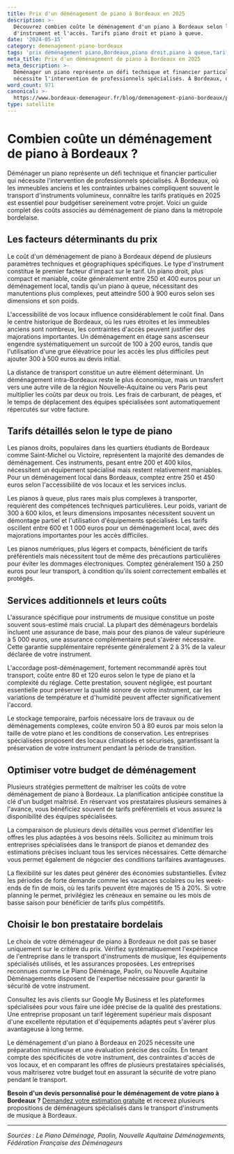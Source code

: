 ```yaml
---
title: Prix d'un déménagement de piano à Bordeaux en 2025
description: >-
  Découvrez combien coûte le déménagement d'un piano à Bordeaux selon le type
  d'instrument et l'accès. Tarifs piano droit et piano à queue.
date: '2024-05-15'
category: demenagement-piano-bordeaux
tags: 'prix déménagement piano,Bordeaux,piano droit,piano à queue,tarifs 2025'
meta_title: Prix d'un déménagement de piano à Bordeaux en 2025
meta_description: >-
  Déménager un piano représente un défi technique et financier particulier qui
  nécessite l'intervention de professionnels spécialisés. À Bordeaux, où le.
word_count: 971
canonical: >-
  https://www.bordeaux-demenageur.fr/blog/demenagement-piano-bordeaux/prix-demenagement-piano-bordeaux-2025
type: satellite
---
```



# Combien coûte un déménagement de piano à Bordeaux ?

Déménager un piano représente un défi technique et financier particulier qui nécessite l'intervention de professionnels spécialisés. À Bordeaux, où les immeubles anciens et les contraintes urbaines compliquent souvent le transport d'instruments volumineux, connaître les tarifs pratiqués en 2025 est essentiel pour budgétiser sereinement votre projet. Voici un guide complet des coûts associés au déménagement de piano dans la métropole bordelaise.

## Les facteurs déterminants du prix

Le coût d'un déménagement de piano à Bordeaux dépend de plusieurs paramètres techniques et géographiques spécifiques. Le type d'instrument constitue le premier facteur d'impact sur le tarif. Un piano droit, plus compact et maniable, coûte généralement entre 250 et 400 euros pour un déménagement local, tandis qu'un piano à queue, nécessitant des manutentions plus complexes, peut atteindre 500 à 900 euros selon ses dimensions et son poids.

L'accessibilité de vos locaux influence considérablement le coût final. Dans le centre historique de Bordeaux, où les rues étroites et les immeubles anciens sont nombreux, les contraintes d'accès peuvent justifier des majorations importantes. Un déménagement en étage sans ascenseur engendre systématiquement un surcoût de 100 à 200 euros, tandis que l'utilisation d'une grue élévatrice pour les accès les plus difficiles peut ajouter 300 à 500 euros au devis initial.

La distance de transport constitue un autre élément déterminant. Un déménagement intra-Bordeaux reste le plus économique, mais un transfert vers une autre ville de la région Nouvelle-Aquitaine ou vers Paris peut multiplier les coûts par deux ou trois. Les frais de carburant, de péages, et le temps de déplacement des équipes spécialisées sont automatiquement répercutés sur votre facture.

## Tarifs détaillés selon le type de piano

Les pianos droits, populaires dans les quartiers étudiants de Bordeaux comme Saint-Michel ou Victoire, représentent la majorité des demandes de déménagement. Ces instruments, pesant entre 200 et 400 kilos, nécessitent un équipement spécialisé mais restent relativement maniables. Pour un déménagement local dans Bordeaux, comptez entre 250 et 450 euros selon l'accessibilité de vos locaux et les services inclus.

Les pianos à queue, plus rares mais plus complexes à transporter, requièrent des compétences techniques particulières. Leur poids, variant de 300 à 600 kilos, et leurs dimensions imposantes nécessitent souvent un démontage partiel et l'utilisation d'équipements spécialisés. Les tarifs oscillent entre 600 et 1 000 euros pour un déménagement local, avec des majorations importantes pour les accès difficiles.

Les pianos numériques, plus légers et compacts, bénéficient de tarifs préférentiels mais nécessitent tout de même des précautions particulières pour éviter les dommages électroniques. Comptez généralement 150 à 250 euros pour leur transport, à condition qu'ils soient correctement emballés et protégés.

## Services additionnels et leurs coûts

L'assurance spécifique pour instruments de musique constitue un poste souvent sous-estimé mais crucial. La plupart des déménageurs bordelais incluent une assurance de base, mais pour des pianos de valeur supérieure à 5 000 euros, une assurance complémentaire peut s'avérer nécessaire. Cette garantie supplémentaire représente généralement 2 à 3% de la valeur déclarée de votre instrument.

L'accordage post-déménagement, fortement recommandé après tout transport, coûte entre 80 et 120 euros selon le type de piano et la complexité du réglage. Cette prestation, souvent négligée, est pourtant essentielle pour préserver la qualité sonore de votre instrument, car les variations de température et d'humidité peuvent affecter significativement l'accord.

Le stockage temporaire, parfois nécessaire lors de travaux ou de déménagements complexes, coûte environ 50 à 80 euros par mois selon la taille de votre piano et les conditions de conservation. Les entreprises spécialisées proposent des locaux climatisés et sécurisés, garantissant la préservation de votre instrument pendant la période de transition.

## Optimiser votre budget de déménagement

Plusieurs stratégies permettent de maîtriser les coûts de votre déménagement de piano à Bordeaux. La planification anticipée constitue la clé d'un budget maîtrisé. En réservant vos prestataires plusieurs semaines à l'avance, vous bénéficiez souvent de tarifs préférentiels et vous assurez la disponibilité des équipes spécialisées.

La comparaison de plusieurs devis détaillés vous permet d'identifier les offres les plus adaptées à vos besoins réels. Sollicitez au minimum trois entreprises spécialisées dans le transport de pianos et demandez des estimations précises incluant tous les services nécessaires. Cette démarche vous permet également de négocier des conditions tarifaires avantageuses.

La flexibilité sur les dates peut générer des économies substantielles. Évitez les périodes de forte demande comme les vacances scolaires ou les week-ends de fin de mois, où les tarifs peuvent être majorés de 15 à 20%. Si votre planning le permet, privilégiez les créneaux en semaine ou les mois de basse saison pour bénéficier de tarifs plus compétitifs.

## Choisir le bon prestataire bordelais

Le choix de votre déménageur de piano à Bordeaux ne doit pas se baser uniquement sur le critère du prix. Vérifiez systématiquement l'expérience de l'entreprise dans le transport d'instruments de musique, les équipements spécialisés utilisés, et les assurances proposées. Les entreprises reconnues comme Le Piano Déménage, Paolin, ou Nouvelle Aquitaine Déménagements disposent de l'expertise nécessaire pour garantir la sécurité de votre instrument.

Consultez les avis clients sur Google My Business et les plateformes spécialisées pour vous faire une idée précise de la qualité des prestations. Une entreprise proposant un tarif légèrement supérieur mais disposant d'une excellente réputation et d'équipements adaptés peut s'avérer plus avantageuse à long terme.

Le déménagement d'un piano à Bordeaux en 2025 nécessite une préparation minutieuse et une évaluation précise des coûts. En tenant compte des spécificités de votre instrument, des contraintes d'accès de vos locaux, et en comparant les offres de plusieurs prestataires spécialisés, vous maîtriserez votre budget tout en assurant la sécurité de votre piano pendant le transport.

**Besoin d'un devis personnalisé pour le déménagement de votre piano à Bordeaux ?** [Demandez votre estimation gratuite](/) et recevez plusieurs propositions de déménageurs spécialisés dans le transport d'instruments de musique à Bordeaux.

---

*Sources : Le Piano Déménage, Paolin, Nouvelle Aquitaine Déménagements, Fédération Française des Déménageurs*
